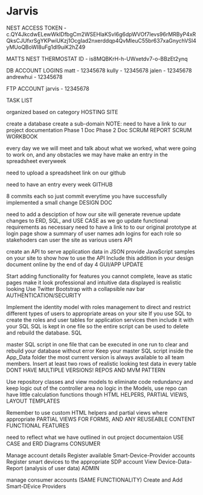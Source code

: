 # Jarvis
NEST ACCESS TOKEN - c.QY4JkcdwELewWkIDfbgCm2WSEHlaKSvI6g6dpWVOf7levs96rMRByP4xRQksCJUfxrSgYKPwiUKzj1OcgIad2nxerddqp4QvMleuC55br637xaGnychVSl4yMUoQBoWI8uFg1dI9uiK2hZ49

MATTS NEST THERMOSTAT ID - is8MQBKrH-h-UWxetdv7-o-BBzEt2ynq

DB ACCOUNT LOGINS matt - 12345678 kully - 12345678 jalen - 12345678 andrewhui - 12345678

FTP ACCOUNT jarvis - 12345678

TASK LIST

organized based on category
HOSTING SITE

create a database
create a sub-domain NOTE: need to have a link to our project documentation 
Phase 1 Doc 
Phase 2 Doc
SCRUM REPORT SCRUM WORKBOOK

every day we we will meet and talk about what we worked, what were going to work on, and any obstacles we may have
make an entry in the spreadsheet everyweek

need to upload a spreadsheet link on our github

need to have an entry every week
GITHUB

8 commits each
so just commit everytime you have successfully implemented a small change
DESIGN DOC

need to add a desciption of how our site will generate revenue
update changes to ERD, SQL, and USE CASE as we go
update functional requirements as necessary
need to have a link to to our original prototype
at login page show a summary of user names adn logins for each role so stakehoders can user the site as various users
API

create an API to serve application data in JSON
provide JavaScript samples on your site to show how to use the API
Include this addition in your design document online by the end of day 4
GUI/APP UPDATE

Start adding functionality
for features you cannot complete, leave as static pages
make it look professional and intuitive
data displayed is realistic looking
Use Twitter Bootstrap with a collapsible nav bar
AUTHENTICATION/SECURITY

Implement the identity model with roles management to direct and restrict different types of users to appropriate areas on your site
If you use SQL to create the roles and user tables for application services then include it with your SQL
SQL is kept in one file so the entire script can be used to delete and rebuild the database.
SQL

master SQL script in one file that can be executed in one run to clear and rebuild your database without error
Keep your master SQL script inside the App_Data folder the most current version is always available to all team members.
Insert at least two rows of realistic looking test data in every table
DONT HAVE MULTIPLE VERSIONS!
REPOS AND MVM PATTERN

Use repository classes and view models to eliminate code redundancy and keep logic out of the controller area
no logic in the Models, use repo can have little calculation functions though
HTML HELPERS, PARTIAL VIEWS, LAYOUT TEMPLATES

Remember to use custom HTML helpers and partial views where appropriate
PARTIAL VIEWS FOR FORMS, AND ANY REUSEABLE CONTENT
FUNCTIONAL FEATURES

need to reflect what we have outlined in out project documentaion USE CASE and ERD Diagrams
CONSUMER

Manage account details
Register available Smart-Device-Provider accounts
Register smart devices to the appropriate SDP account
View Device-Data-Report (analysis of user data)
ADMIN

manage consumer accounts (SAME FUNCTIONALITY)
Create and Add Smart-DEvice Providers
